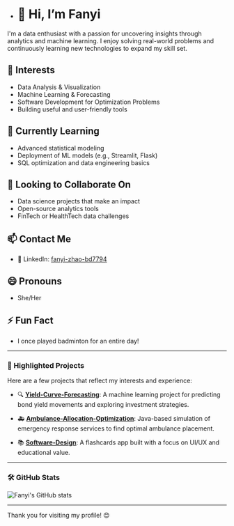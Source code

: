 - # 👋 Hi, I’m Fanyi

I'm a data enthusiast with a passion for uncovering insights through analytics and machine learning. I enjoy solving real-world problems and continuously learning new technologies to expand my skill set.

## 👀 Interests
- Data Analysis & Visualization
- Machine Learning & Forecasting
- Software Development for Optimization Problems
- Building useful and user-friendly tools

## 🌱 Currently Learning
- Advanced statistical modeling
- Deployment of ML models (e.g., Streamlit, Flask)
- SQL optimization and data engineering basics

## 💞️ Looking to Collaborate On
- Data science projects that make an impact
- Open-source analytics tools
- FinTech or HealthTech data challenges

## 📫 Contact Me
- 🔗 LinkedIn: [fanyi-zhao-bd7794](https://www.linkedin.com/in/fanyi-zhao-bd7794)

## 😄 Pronouns
- She/Her

## ⚡ Fun Fact
- I once played badminton for an entire day!

---

### 📌 Highlighted Projects
Here are a few projects that reflect my interests and experience:

- 🔍 [**Yield-Curve-Forecasting**](https://github.com/zfybd/Yield-Curve-Forcasting): A machine learning project for predicting bond yield movements and exploring investment strategies.

- 🚑 [**Ambulance-Allocation-Optimization**](https://github.com/zfybd/Ambulance-Allocation-Optimization): Java-based simulation of emergency response services to find optimal ambulance placement.

- 📚 [**Software-Design**](https://github.com/zfybd/Software-Design): A flashcards app built with a focus on UI/UX and educational value.

---

### 🛠 GitHub Stats
![Fanyi's GitHub stats](https://github-readme-stats.vercel.app/api?username=zfybd&show_icons=true&theme=default)

---

Thank you for visiting my profile! 😊


<!---
zfybd/zfybd is a ✨ special ✨ repository because its `README.md` (this file) appears on your GitHub profile.
You can click the Preview link to take a look at your changes.
--->
